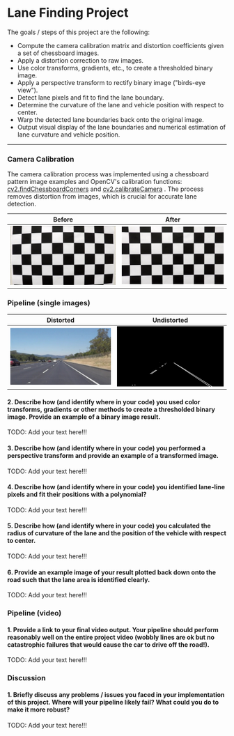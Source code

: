
# **Lane Finding Project**

The goals / steps of this project are the following:

* Compute the camera calibration matrix and distortion coefficients given a set of chessboard images.
* Apply a distortion correction to raw images.
* Use color transforms, gradients, etc., to create a thresholded binary image.
* Apply a perspective transform to rectify binary image ("birds-eye view").
* Detect lane pixels and fit to find the lane boundary.
* Determine the curvature of the lane and vehicle position with respect to center.
* Warp the detected lane boundaries back onto the original image.
* Output visual display of the lane boundaries and numerical estimation of lane curvature and vehicle position.

[//]: # (Image References)

[image1]: ./examples/undistort_output.png "Undistorted"
[image2]: ./test_images/test1.jpg "Road Transformed"
[image3]: ./examples/binary_combo_example.jpg "Binary Example"
[image4]: ./examples/warped_straight_lines.jpg "Warp Example"
[image5]: ./examples/color_fit_lines.jpg "Fit Visual"
[image6]: ./examples/example_output.jpg "Output"
[video1]: ./project_video.mp4 "Video"
[image1uncal]: ./camera_cal/calibration1.jpg "Uncalibrated"
[image1cal]: ./calibrated_images/calibration1.jpg "Calibrated"
[solidWhiteDist]: ./test_images/solidWhiteRight.jpg "Distorted"
[solidWhiteUndist]: ./output_images/solidWhiteRight.jpg "Undistorted"


---

### Camera Calibration

The camera calibration process was implemented using a chessboard pattern image examples and OpenCV's calibration functions: [cv2.findChessboardCorners](https://docs.opencv.org/2.4/modules/calib3d/doc/camera_calibration_and_3d_reconstruction.html#findchessboardcorners) and [cv2.calibrateCamera](https://docs.opencv.org/2.4/modules/calib3d/doc/camera_calibration_and_3d_reconstruction.html#calibratecamera) . The process removes distortion from images, which is crucial for accurate lane detection.


| Before  | After |
| ------------- | ------------- |
| ![image1uncal]   | ![image1cal]  |

### Pipeline (single images)

| Distorted  | Undistorted |
| ------------- | ------------- |
| ![solidWhiteDist]   | ![solidWhiteUndist]  |

#### 2. Describe how (and identify where in your code) you used color transforms, gradients or other methods to create a thresholded binary image.  Provide an example of a binary image result.

TODO: Add your text here!!!

#### 3. Describe how (and identify where in your code) you performed a perspective transform and provide an example of a transformed image.

TODO: Add your text here!!!

#### 4. Describe how (and identify where in your code) you identified lane-line pixels and fit their positions with a polynomial?

TODO: Add your text here!!!

#### 5. Describe how (and identify where in your code) you calculated the radius of curvature of the lane and the position of the vehicle with respect to center.

TODO: Add your text here!!!

#### 6. Provide an example image of your result plotted back down onto the road such that the lane area is identified clearly.

TODO: Add your text here!!!

### Pipeline (video)

#### 1. Provide a link to your final video output.  Your pipeline should perform reasonably well on the entire project video (wobbly lines are ok but no catastrophic failures that would cause the car to drive off the road!).

TODO: Add your text here!!!

### Discussion

#### 1. Briefly discuss any problems / issues you faced in your implementation of this project.  Where will your pipeline likely fail?  What could you do to make it more robust?

TODO: Add your text here!!!

